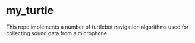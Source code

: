 # my_turtle
This repo implements a number of turtlebot navigation algorithms used for collecting sound data from a microphone
